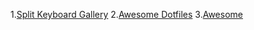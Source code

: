 1.[Split Keyboard Gallery](https://aposymbiont.github.io/split-keyboards/)
2.[Awesome Dotfiles](https://github.com/webpro/awesome-dotfiles)
3.[Awesome](https://github.com/sindresorhus/awesome)
